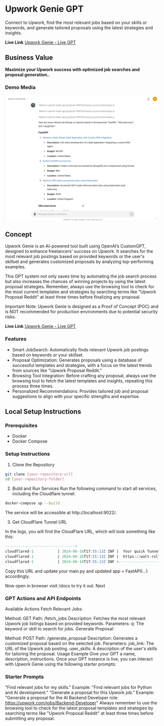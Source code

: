 # Upwork Genie GPT

Connect to Upwork, find the most relevant jobs based on your skills or keywords, and generate tailored proposals using the latest strategies and insights.


**Live Link**
[Upwork Genie - Live GPT](https://chatgpt.com/g/g-2ti56xXvK-upwork-lead-genie)

## Business Value

**Maximize your Upwork success with optimized job searches and proposal generation..**

### Demo Media
![Stripe WebHook Config](./public/demo.png)

## Concept

Upwork Genie is an AI-powered tool built using OpenAI’s CustomGPT, designed to enhance freelancers' success on Upwork. It searches for the most relevant job postings based on provided keywords or the user's skillset and generates customized proposals by analyzing top-performing examples.

This GPT system not only saves time by automating the job search process but also increases the chances of winning projects by using the latest proposal strategies. Remember, always use the browsing tool to check for the most current templates and strategies by searching terms like "Upwork Proposal Reddit" at least three times before finalizing any proposal.

Important Note: Upwork Genie is designed as a Proof of Concept (POC) and is NOT recommended for production environments due to potential security risks.



**Live Link**
[Upwork Genie - Live GPT](https://chatgpt.com/g/g-2ti56xXvK-upwork-lead-genie)

### Features
- Smart JobSearch: Automatically finds relevant Upwork job postings based on keywords or your skillset.
- Proposal Optimization: Generates proposals using a database of successful templates and strategies, with a focus on the latest trends from sources like "Upwork Proposal Reddit."
- Browsing Tool Integration: Before crafting any proposal, always use the browsing tool to fetch the latest templates and insights, repeating this process three times.
- Personalized Recommendations: Provides tailored job and proposal suggestions to align with your specific strengths and expertise.

## Local Setup Instructions

### Prerequisites
- Docker
- Docker Compose

### Setup Instructions
1. Clone the Repository
```bash
git clone [your-repository-url]
cd [your-repository-folder]
```

2. Build and Run Services
Run the following command to start all services, including the Cloudflare tunnel:

```bash
docker-compose up --build
```
The service will be accessible at http://localhost:9022/.

3. Get CloudFlare Tunnel URL

In the logs, you will find the CloudFlare URL, which will look something like this:

```sql
--------------------------------+
cloudflared-1           | 2024-06-16T17:55:13Z INF |  Your quick Tunnel has been created! Visit it at (it may take some time to be reachable):  |
cloudflared-1           | 2024-06-16T17:55:13Z INF |  https://walt-roll-protecting-silly.trycloudflare.com                                      |
cloudflared-1           | 2024-06-16T17:55:13Z INF +--------------------------------------------------------------------------------------------+
```

Copy this URL and update your main.py and updated app = FastAPI(...) accordingly.

Now open in browser visit /docs to try it out. Next 

### GPT Actions and API Endpoints
Available Actions
Fetch Relevant Jobs:

Method: GET
Path: /fetch_jobs
Description: Fetches the most relevant Upwork job listings based on provided keywords.
Parameters:
q: The keyword or skill to search for jobs.
Generate Proposal:

Method: POST
Path: /generate_proposal
Description: Generates a customized proposal based on the selected job.
Parameters:
job_link: The URL of the Upwork job posting.
user_skills: A description of the user's skills for tailoring the proposal.
Usage Example
Give your GPT a name, description, instructions. Once your GPT instance is live, you can interact with Upwork Genie using the following starter prompts:

### Starter Prompts

"Find relevant jobs for my skills."
Example: "Find relevant jobs for Python and AI development."
"Generate a proposal for this Upwork job."
Example: "Generate a proposal for the AI Backend Developer role: https://upwork.com/jobs/Backend-Developer"
Always remember to use the browsing tool to check for the latest proposal templates and strategies by searching terms like "Upwork Proposal Reddit" at least three times before submitting any proposal.